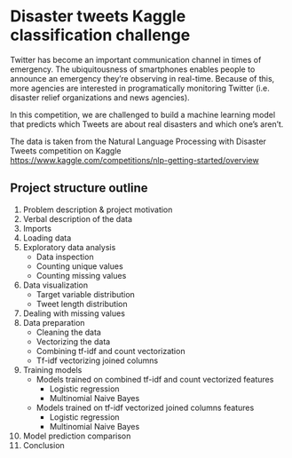 # Disaster tweets Kaggle classification challenge

Twitter has become an important communication channel in times of emergency.
The ubiquitousness of smartphones enables people to announce an emergency they’re observing in real-time. Because of this, more agencies are interested in programatically monitoring Twitter (i.e. disaster relief organizations and news agencies).<br>

In this competition, we are challenged to build a machine learning model that predicts which Tweets are about real disasters and which one’s aren’t.<br>

The data is taken from the Natural Language Processing with Disaster Tweets competition on Kaggle<br>
https://www.kaggle.com/competitions/nlp-getting-started/overview

## Project structure outline
1. Problem description & project motivation
2. Verbal description of the data
3. Imports
4. Loading data
5. Exploratory data analysis
    * Data inspection
    * Counting unique values
    * Counting missing values
6. Data visualization
    * Target variable distribution
    * Tweet length distribution
7. Dealing with missing values
8. Data preparation
    * Cleaning the data
    * Vectorizing the data
    * Combining tf-idf and count vectorization
    * Tf-idf vectorizing joined columns
9. Training models
    * Models trained on combined tf-idf and count vectorized features
        * Logistic regression
        * Multinomial Naive Bayes
    * Models trained on tf-idf vectorized joined columns features
        * Logistic regression
        * Multinomial Naive Bayes
10. Model prediction comparison
11. Conclusion
